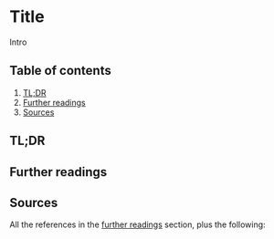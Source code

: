 # Title

Intro

## Table of contents <!-- omit in toc -->

1. [TL;DR](#tldr)
1. [Further readings](#further-readings)
1. [Sources](#sources)

## TL;DR

## Further readings

## Sources

All the references in the [further readings] section, plus the following:

<!--
  references
  -->

<!-- project -->
<!-- article sections -->
[further readings]: #further-readings

<!-- knowledge base -->
<!-- others -->
